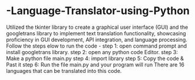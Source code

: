 # -Language-Translator-using-Python
Utilized the tkinter library to create a graphical user interface (GUI) and the googletrans library to implement text translation functionality, showcasing proficiency in GUI development, API integration, and language processing.
Follow the steps elow to run the code -
     step 1: open command prompt and install googletrans library.
     step 2: open any python code Editor.
     step 3:  Make a python file main.py
     step 4:  import library
     step 5:  Copy the code & Past it
     step 6:  Run the file main.py and your program will run
There are 16 languages that can be translated into this code.
